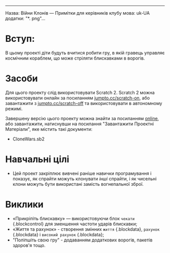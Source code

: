 * * *

Назва: Війни Клонів — Примітки для керівників клубу мова: uk-UA додатки: "*. png"...

# Вступ:

В цьому проекті діти будуть вчитися робити гру, в якій гравець управляє космічним кораблем, що може стріляти блискавками в ворогів.

# Засоби

Для цього проекту слід використовувати Scratch 2. Scratch 2 можна використовувати онлайн за посиланням [jumpto.cc/scratch-on](http://jumpto.cc/scratch-on), або завантажити з [jumpto.cc/scratch-off](http://jumpto.cc/scratch-off) та використовувати в автономному режимі.

Завершену версію цього проекту можна знайти за посиланням [online](http://scratch.mit.edu/projects/46018140/#editor), або завантажити, натиснувши на посилання "Завантажити Проектні Матеріали", яке містить такі документи:

+ CloneWars.sb2

# Навчальні цілі

+ Цей проект закріплює вивчені раніше навички програмування і показує, як спрайти можуть клонувати *інші* спрайти, і як чисельні клони можуть бути використані замість вогнепальної зброї.

# Виклики

+ «Прикріпіть блискавку» — використовуючи блок `чекати` {.blockcontrol} для зменшення частоти ударів блискавки;
+ «Життя та рахунок» - створення змінних `життя` {.blockdata}, `рахунок` {.blockdata} і `високий рахунок` {.blockdata};
+ "Поліпшіть свою гру" - додаванням додаткових ворогів, пакетів здоров'я тощо.